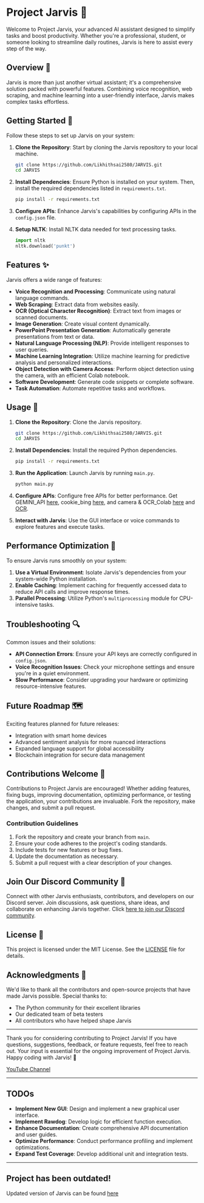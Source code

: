 # Project Jarvis 🎯

Welcome to Project Jarvis, your advanced AI assistant designed to simplify tasks and boost productivity. Whether you're a professional, student, or someone looking to streamline daily routines, Jarvis is here to assist every step of the way.

## Overview 🚀

Jarvis is more than just another virtual assistant; it's a comprehensive solution packed with powerful features. Combining voice recognition, web scraping, and machine learning into a user-friendly interface, Jarvis makes complex tasks effortless.

## Getting Started 🔧

Follow these steps to set up Jarvis on your system:

1. **Clone the Repository**: Start by cloning the Jarvis repository to your local machine.
    ```bash
    git clone https://github.com/Likhithsai2580/JARVIS.git
    cd JARVIS
    ```

2. **Install Dependencies**: Ensure Python is installed on your system. Then, install the required dependencies listed in `requirements.txt`.
    ```bash
    pip install -r requirements.txt
    ```

3. **Configure APIs**: Enhance Jarvis's capabilities by configuring APIs in the `config.json` file.

4. **Setup NLTK**: Install NLTK data needed for text processing tasks.
    ```python
    import nltk
    nltk.download('punkt')
    ```

## Features ✨

Jarvis offers a wide range of features:

- **Voice Recognition and Processing**: Communicate using natural language commands.
- **Web Scraping**: Extract data from websites easily.
- **OCR (Optical Character Recognition)**: Extract text from images or scanned documents.
- **Image Generation**: Create visual content dynamically.
- **PowerPoint Presentation Generation**: Automatically generate presentations from text or data.
- **Natural Language Processing (NLP)**: Provide intelligent responses to user queries.
- **Machine Learning Integration**: Utilize machine learning for predictive analysis and personalized interactions.
- **Object Detection with Camera Access**: Perform object detection using the camera, with an efficient Colab notebook.
- **Software Development**: Generate code snippets or complete software.
- **Task Automation**: Automate repetitive tasks and workflows.

## Usage 🚀

1. **Clone the Repository**: Clone the Jarvis repository.
    ```bash
    git clone https://github.com/Likhithsai2580/JARVIS.git
    cd JARVIS
    ```

2. **Install Dependencies**: Install the required Python dependencies.
    ```bash
    pip install -r requirements.txt
    ```

3. **Run the Application**: Launch Jarvis by running `main.py`.
    ```bash
    python main.py
    ```

4. **Configure APIs**: Configure free APIs for better performance. Get GEMINI_API [here](https://aistudio.google.com/app/apikey), cookie_bing [here](https://bing.com), and camera & OCR_Colab [here](https://colab.research.google.com/drive/1xenMnAqGydJnsNV5C9aQ4ysrOCdNgXdf?usp=sharing) and [OCR](https://colab.research.google.com/drive/182IO3kVuEtX2fX3RgB4G_nlr_hkFKriD?usp=sharing).

5. **Interact with Jarvis**: Use the GUI interface or voice commands to explore features and execute tasks.

## Performance Optimization 🚀

To ensure Jarvis runs smoothly on your system:

1. **Use a Virtual Environment**: Isolate Jarvis's dependencies from your system-wide Python installation.
2. **Enable Caching**: Implement caching for frequently accessed data to reduce API calls and improve response times.
3. **Parallel Processing**: Utilize Python's `multiprocessing` module for CPU-intensive tasks.

## Troubleshooting 🔍

Common issues and their solutions:

- **API Connection Errors**: Ensure your API keys are correctly configured in `config.json`.
- **Voice Recognition Issues**: Check your microphone settings and ensure you're in a quiet environment.
- **Slow Performance**: Consider upgrading your hardware or optimizing resource-intensive features.

## Future Roadmap 🗺️

Exciting features planned for future releases:

- Integration with smart home devices
- Advanced sentiment analysis for more nuanced interactions
- Expanded language support for global accessibility
- Blockchain integration for secure data management

## Contributions Welcome 🤝

Contributions to Project Jarvis are encouraged! Whether adding features, fixing bugs, improving documentation, optimizing performance, or testing the application, your contributions are invaluable. Fork the repository, make changes, and submit a pull request.

### Contribution Guidelines

1. Fork the repository and create your branch from `main`.
2. Ensure your code adheres to the project's coding standards.
3. Include tests for new features or bug fixes.
4. Update the documentation as necessary.
5. Submit a pull request with a clear description of your changes.

## Join Our Discord Community 🎉

Connect with other Jarvis enthusiasts, contributors, and developers on our Discord server. Join discussions, ask questions, share ideas, and collaborate on enhancing Jarvis together. Click [here to join our Discord community](https://discord.gg/4EMqEcb458).

## License 📄

This project is licensed under the MIT License. See the [LICENSE](LICENSE) file for details.

## Acknowledgments 👏

We'd like to thank all the contributors and open-source projects that have made Jarvis possible. Special thanks to:

- The Python community for their excellent libraries
- Our dedicated team of beta testers
- All contributors who have helped shape Jarvis

---

Thank you for considering contributing to Project Jarvis! If you have questions, suggestions, feedback, or feature requests, feel free to reach out. Your input is essential for the ongoing improvement of Project Jarvis. Happy coding with Jarvis! 🤖

[YouTube Channel](https://www.youtube.com/@Hackersareherewhereareyou/featured)

---

## TODOs

- **Implement New GUI**: Design and implement a new graphical user interface.
- **Implement Rawdog**: Develop logic for efficient function execution.
- **Enhance Documentation**: Create comprehensive API documentation and user guides.
- **Optimize Performance**: Conduct performance profiling and implement optimizations.
- **Expand Test Coverage**: Develop additional unit and integration tests.

---

## Project has been outdated!

Updated version of Jarvis can be found [here](https://github.com/Likhithsai2580/JARVIS-MARK5)
